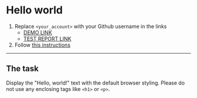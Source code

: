 # Hello world
1. Replace `<your_account>` with your Github username in the links
    - [DEMO LINK](https://KaterinaSavvova.github.io/layout_hello-world/) <br>
    - [TEST REPORT LINK](https://KaterinaSavvova.github.io/layout_hello-world/report/html_report/)
2. Follow [this instructions](https://mate-academy.github.io/layout_task-guideline/)
___

## The task 
Display the "Hello, world!" text with the default browser styling. Please do not 
use any enclosing tags like `<h1>` or `<p>`.
